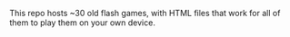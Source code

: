 This repo hosts ~30 old flash games, with HTML files that work for all of them to play them on your own device.
